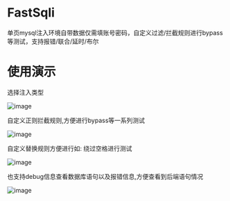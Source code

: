 # FastSqli

单页mysql注入环境自带数据仅需填账号密码，自定义过滤/拦截规则进行bypass等测试，支持报错/联合/延时/布尔

# 使用演示

选择注入类型

![image](https://user-images.githubusercontent.com/103053746/193574155-2d810daf-4e0a-4967-b383-c4238ea3f7bc.png)


自定义正则拦截规则,方便进行bypass等一系列测试

![image](https://user-images.githubusercontent.com/103053746/193574553-141c3a5c-c94a-4089-9bc6-6d918dc930b8.png)


自定义替换规则方便进行如: 绕过空格进行测试

![image](https://user-images.githubusercontent.com/103053746/193574741-06b7f796-c3b6-4050-8a30-e67e6ee1c6be.png)

也支持debug信息查看数据库语句以及报错信息,方便查看到后端语句情况

![image](https://user-images.githubusercontent.com/103053746/193575217-ab187879-461b-46bf-bd9f-26143870aa23.png)
